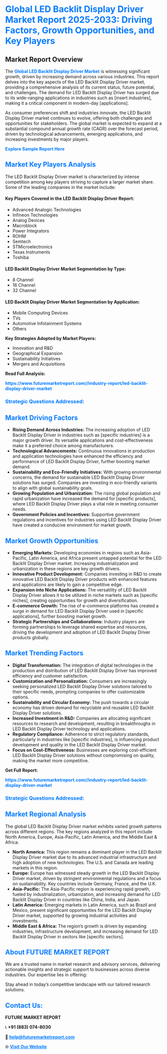<h1 style="color: #007BFF;">Global LED Backlit Display Driver Market Report 2025-2033: Driving Factors, Growth Opportunities, and Key Players</h1>

<section id="overview">
<h2>Market Report Overview</h2>
<p>The <a href="https://www.futuremarketreport.com//industry-report/led-backlit-display-driver-market" style="color: #007BFF; text-decoration: none;"><strong>Global LED Backlit Display Driver Market</strong></a> is witnessing significant growth, driven by increasing demand across various industries. This report delves into the key aspects of the LED Backlit Display Driver market, providing a comprehensive analysis of its current status, future potential, and challenges. The demand for LED Backlit Display Driver has surged due to its wide-ranging applications in industries such as [insert industries], making it a critical component in modern-day [applications].</p>
<p>As consumer preferences shift and industries innovate, the LED Backlit Display Driver market continues to evolve, offering both challenges and opportunities for stakeholders. The global market is expected to expand at a substantial compound annual growth rate (CAGR) over the forecast period, driven by technological advancements, emerging applications, and increasing investments by major players.</p>
</section>

<section id="overview">
<p><a href="https://www.futuremarketreport.com//request-sample/reportId=47514" style="color: #007BFF; text-decoration: none;"><strong>Explore Sample Report Here</strong></a></p>
</section>

<section id="key-players">
<h2 style="color: #007BFF;">Market Key Players Analysis</h2>
<p>The LED Backlit Display Driver market is characterized by intense competition among key players striving to capture a larger market share. Some of the leading companies in the market include:</p>
<h4>Key Players Covered in the LED Backlit Display Driver Report:</h4>
<ul><li>Advanced Analogic Technologies</li><li>Infineon Technologies</li><li>Analog Devices</li><li>Macroblock</li><li>Power Integrators</li><li>ROHM</li><li>Semtech</li><li>STMicroelectronics</li><li>Texas Instruments</li><li>Toshiba</li></ul>
<h4>LED Backlit Display Driver Market Segmentation by Type:</h4>
<ul><li>8 Channel</li><li>16 Channel</li><li>32 Channel</li></ul>

<h4>LED Backlit Display Driver Market Segmentation by Application:</h4>
<ul><li>Mobile Computing Devices</li><li>TVs</li><li>Automotive Infotainment Systems</li><li>Others</li></ul>
<p><strong>Key Strategies Adopted by Market Players:</strong></p>
<ul>
<li>Innovation and R&D</li>
<li>Geographical Expansion</li>
<li>Sustainability Initiatives</li>
<li>Mergers and Acquisitions</li>
</ul>
</section>

<section>
<p><strong>Read Full Analysis: </strong></p><a href="https://www.futuremarketreport.com//industry-report/led-backlit-display-driver-market" style="color: #007BFF; text-decoration: none;"><strong>https://www.futuremarketreport.com//industry-report/led-backlit-display-driver-market</strong></a>
<h3 style="color: #007BFF;">Strategic Questions Addressed:</h3>
</section>

<section id="driving-factors">
<h2 style="color: #007BFF;">Market Driving Factors</h2>
<ul>
<li><strong>Rising Demand Across Industries:</strong> The increasing adoption of LED Backlit Display Driver in industries such as [specific industries] is a major growth driver. Its versatile applications and cost-effectiveness make it a preferred choice among manufacturers.</li>
<li><strong>Technological Advancements:</strong> Continuous innovations in production and application technologies have enhanced the efficiency and performance of LED Backlit Display Driver, further boosting market demand.</li>
<li><strong>Sustainability and Eco-Friendly Initiatives:</strong> With growing environmental concerns, the demand for sustainable LED Backlit Display Driver solutions has surged. Companies are investing in eco-friendly variants to align with global sustainability goals.</li>
<li><strong>Growing Population and Urbanization:</strong> The rising global population and rapid urbanization have increased the demand for [specific products], where LED Backlit Display Driver plays a vital role in meeting consumer needs.</li>
<li><strong>Government Policies and Incentives:</strong> Supportive government regulations and incentives for industries using LED Backlit Display Driver have created a conducive environment for market growth.</li>
</ul>
</section>

<section id="growth-opportunities">
<h2 style="color: #007BFF;">Market Growth Opportunities</h2>
<ul>
<li><strong>Emerging Markets:</strong> Developing economies in regions such as Asia-Pacific, Latin America, and Africa present untapped potential for the LED Backlit Display Driver market. Increasing industrialization and urbanization in these regions are key growth drivers.</li>
<li><strong>Innovative Product Development:</strong> Companies investing in R&D to create innovative LED Backlit Display Driver products with enhanced features and applications are likely to gain a competitive edge.</li>
<li><strong>Expansion into Niche Applications:</strong> The versatility of LED Backlit Display Driver allows it to be utilized in niche markets such as [specific niches], creating opportunities for growth and diversification.</li>
<li><strong>E-commerce Growth:</strong> The rise of e-commerce platforms has created a surge in demand for LED Backlit Display Driver used in [specific applications], further boosting market growth.</li>
<li><strong>Strategic Partnerships and Collaborations:</strong> Industry players are forming partnerships to leverage shared expertise and resources, driving the development and adoption of LED Backlit Display Driver products globally.</li>
</ul>
</section>

<section id="trending-factors">
<h2 style="color: #007BFF;">Market Trending Factors</h2>
<ul>
<li><strong>Digital Transformation:</strong> The integration of digital technologies in the production and distribution of LED Backlit Display Driver has improved efficiency and customer satisfaction.</li>
<li><strong>Customization and Personalization:</strong> Consumers are increasingly seeking personalized LED Backlit Display Driver solutions tailored to their specific needs, prompting companies to offer customizable options.</li>
<li><strong>Sustainability and Circular Economy:</strong> The push towards a circular economy has driven demand for recyclable and reusable LED Backlit Display Driver solutions.</li>
<li><strong>Increased Investment in R&D:</strong> Companies are allocating significant resources to research and development, resulting in breakthroughs in LED Backlit Display Driver technology and applications.</li>
<li><strong>Regulatory Compliance:</strong> Adherence to strict regulatory standards, particularly in industries like [specific industries], is influencing product development and quality in the LED Backlit Display Driver market.</li>
<li><strong>Focus on Cost-Effectiveness:</strong> Businesses are exploring cost-efficient LED Backlit Display Driver solutions without compromising on quality, making the market more competitive.</li>
</ul>
</section>

<section>
<p><strong>Get Full Report: </strong></p><a href="https://www.futuremarketreport.com//industry-report/led-backlit-display-driver-market" style="color: #007BFF; text-decoration: none;"><strong>https://www.futuremarketreport.com//industry-report/led-backlit-display-driver-market</strong></a>
<h3 style="color: #007BFF;">Strategic Questions Addressed:</h3>
</section>


<section id="regional-analysis">
<h2 style="color: #007BFF;">Market Regional Analysis</h2>
<p>The global LED Backlit Display Driver market exhibits varied growth patterns across different regions. The key regions analyzed in this report include North America, Europe, Asia-Pacific, Latin America, and the Middle East & Africa:</p>
<ul>
<li><strong>North America:</strong> This region remains a dominant player in the LED Backlit Display Driver market due to its advanced industrial infrastructure and high adoption of new technologies. The U.S. and Canada are leading markets in this region.</li>
<li><strong>Europe:</strong> Europe has witnessed steady growth in the LED Backlit Display Driver market, driven by stringent environmental regulations and a focus on sustainability. Key countries include Germany, France, and the U.K.</li>
<li><strong>Asia-Pacific:</strong> The Asia-Pacific region is experiencing rapid growth, fueled by industrialization, urbanization, and increasing demand for LED Backlit Display Driver in countries like China, India, and Japan.</li>
<li><strong>Latin America:</strong> Emerging markets in Latin America, such as Brazil and Mexico, present significant opportunities for the LED Backlit Display Driver market, supported by growing industrial activities and investments.</li>
<li><strong>Middle East & Africa:</strong> The region’s growth is driven by expanding industries, infrastructure development, and increasing demand for LED Backlit Display Driver in sectors like [specific sectors].</li>
</ul>
</section>

<footer>
<h2 style="color: #007BFF;">About FUTURE MARKET REPORT</h2>
<p>We are a trusted name in market research and advisory services, delivering actionable insights and strategic support to businesses across diverse industries. Our expertise lies in offering:</p>

<p>Stay ahead in today’s competitive landscape with our tailored research solutions.</p>

<h2 style="color: #007BFF;">Contact Us:</h2>
<p><strong>FUTURE MARKET REPORT</strong></p>
<p>📞 <strong>+91 (883) 074-8030</strong></p>
<p>📧 <strong><a href="mailto:help@futuremarketreport.com" style="color: #007BFF;">help@futuremarketreport.com</a></strong></p>
<p>🌐 <strong><a href="https://www.futuremarketreport.com/" style="color: #007BFF;">Visit Our Website</a></strong></p>
</footer>